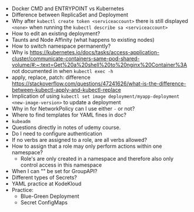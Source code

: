 * Docker CMD and ENTRYPOINT vs Kubernetes
* Difference between ReplicaSet and Deployment
* Why after `kubectl create token <serviceaccount>` there is still displayed `<none>` when running the `kubectl describe sa <serviceaccount>`
* How to edit an existing deployment?
* Taunts and Node Affinity (what happens to existing nodes)
* How to switch namespace permanently?
* Why is https://kubernetes.io/docs/tasks/access-application-cluster/communicate-containers-same-pod-shared-volume/#:~:text=Get%20a%20shell%20to%20nginx%20Container%3A not documented in when `kubectl exec -h`
* apply, replace, patch: difference https://stackoverflow.com/questions/47241626/what-is-the-difference-between-kubectl-apply-and-kubectl-replace
* Implication of using `kubectl set image deployment/myapp-deployment <new-image-version>` to update a deployment
* Why in for NetworkPolicy can I use either `-` or not?
* Where to find templates for YAML fines in doc?
* `kubeadm`
* Questions directly in notes of udemy course.
* Do I need to configure authentication
* If no verbs are assigned to a role, are all verbs allowed?
* How to assign that a role may only perform actions within one namespace?
  * Role's are only created in a namespace and therefore also only control access in this namespace
* When I can "" be set for GroupAPI?
* Different types of Secrets?
* YAML practice at KodeKloud
* Practice:
  * Blue-Green Deployment
  * Secret ConfigMaps